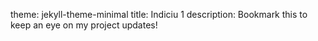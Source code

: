 theme: jekyll-theme-minimal
title: Indiciu 1
description: Bookmark this to keep an eye on my project updates!
